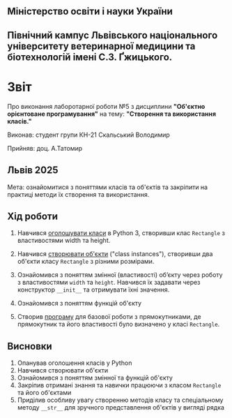## Міністерство освіти і науки України

## Північний кампус Львівського національного університету ветеринарної медицини та біотехнологій імені С.З. Ґжицького.

# Звіт
Про виконання лаборотарної роботи №5 з дисциплини **"Об'єктно орієнтоване програмування"** на тему: **"Створення та використання класів."**

Виконав: студент групи КН-21 Скальський Володимир

Прийняв: доц. А.Татомир
## Львів 2025

Мета: ознайомитися з поняттями класів та об'єктів та закріпити
на практиці методи їх створення та використання.

## Хід роботи

1. Навчився [оголошувати класи](https://docs.python.org/uk/3.13/tutorial/classes.html) в Python 3, створивши клас `Rectangle` з властивостями width та height.

2. Навчився [створювати об'єкти](https://docs.python.org/uk/3.13/tutorial/classes.html#class-objects) ("class instances"), створивши два об'єкти класу `Rectangle` з різними розмірами.

3. Ознайомився з поняттям змінної (властивості) обʼєкту через роботу з властивостями `width` та `height`. Навчився їх задавати через конструктор `__init__` та отримувати їхні значення.

4. Ознайомився з поняттям функцій об'єкту

5. Створив [програму](classes-and-objects.py) для базової роботи з прямокутниками, де прямокутник та його властивості було визначено у класі `Rectangle`.

## Висновки  
1. Опанував оголошення класів у Python
2. Навчився створювати об'єкти
3. Ознайомився з поняттям змінної та функцій об'єкту
4. Закріпив отримані знання та навички працюючи з класом `Rectangle` та його об'єктами
5. Приділив особливу увагу створенню методів класу та спеціальному методу `__str__` для зручного представлення об'єктів у вигляді рядка